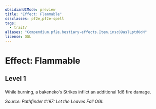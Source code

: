 ```yaml
---
obsidianUIMode: preview
title: "Effect: Flammable"
cssclasses: pf2e,pf2e-spell
tags:
  - trait/
aliases: "Compendium.pf2e.bestiary-effects.Item.insc09aslLptd0dN"
license: OGL
---
```

# Effect: Flammable
## Level 1
### 






While burning, a bakeneko's Strikes inflict an additional 1d6 fire damage.

*Source: Pathfinder #197: Let the Leaves Fall*
*OGL*